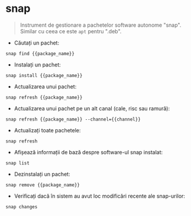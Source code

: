 # snap

> Instrument de gestionare a pachetelor software autonome "snap".
> Similar cu ceea ce este `apt` pentru ".deb".

- Căutați un pachet:

`snap find {{package_name}}`

- Instalați un pachet:

`snap install {{package_name}}`

- Actualizarea unui pachet:

`snap refresh {{package_name}}`

- Actualizarea unui pachet pe un alt canal (cale, risc sau ramură):

`snap refresh {{package_name}} --channel={{channel}}`

- Actualizați toate pachetele:

`snap refresh`

- Afișează informații de bază despre software-ul snap instalat:

`snap list`

- Dezinstalați un pachet:

`snap remove {{package_name}}`

- Verificați dacă în sistem au avut loc modificări recente ale snap-urilor:

`snap changes`
